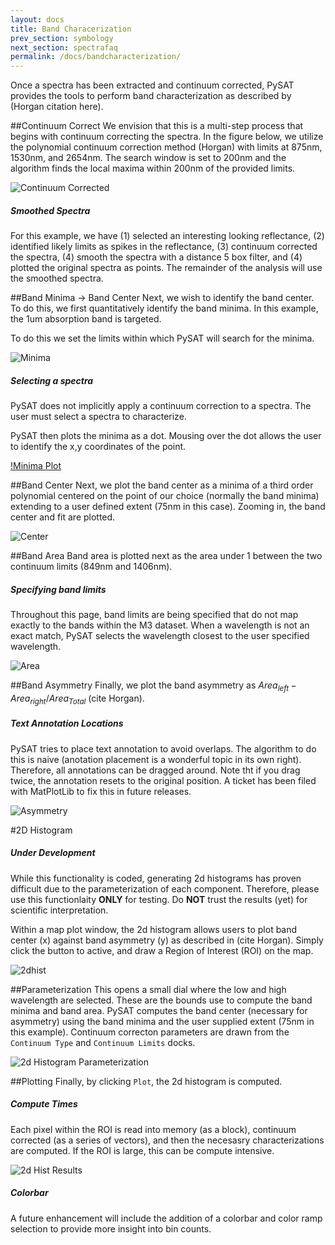 ```yaml
---
layout: docs
title: Band Characerization
prev_section: symbology
next_section: spectrafaq
permalink: /docs/bandcharacterization/
---
```


Once a spectra has been extracted and continuum corrected, PySAT provides the tools to perform band characterization as described by (Horgan citation here).

##Continuum Correct
We envision that this is a multi-step process that begins with continuum correcting the spectra.  In the figure below, we utilize the polynomial continuum correction method (Horgan) with limits at 875nm, 1530nm, and 2654nm.  The search window is set to 200nm and the algorithm finds the local maxima within 200nm of the provided limits.

![Continuum Corrected](../../img/bandcharacterization/ccorrected.png)

<div class="note">
  <h5>Smoothed Spectra</h5>
  <p>For this example, we have (1) selected an interesting looking reflectance, (2) identified likely limits as spikes in the reflectance, (3) continuum corrected the spectra, (4) smooth the spectra with a distance 5 box filter, and (4) plotted the original spectra as points.  The remainder of the analysis will use the smoothed spectra.</p>
</div>


##Band Minima -> Band Center
Next, we wish to identify the band center.  To do this, we first quantitatively identify the band minima.  In this example, the 1um absorption band is targeted.

To do this we set the limits within which PySAT will search for the minima.

![Minima](../../img/bandcharacterization/minima.png)

<div class="note warning">
  <h5>Selecting a spectra</h5>
  <p>PySAT does not implicitly apply a continuum correction to a spectra.  The user must select a spectra to characterize.</p>
</div>

PySAT then plots the minima as a dot.  Mousing over the dot allows the user to identify the x,y coordinates of the point.

[!Minima Plot](../../img/bandcharacterization/minimaplot.png)

##Band Center
Next, we plot the band center as a  minima of a third order polynomial centered on the point of our choice (normally the band minima) extending to a user defined extent (75nm in this case).  Zooming in, the band center and fit are plotted.

![Center](../../img/bandcharacterization/center.png)

##Band Area
Band area is plotted next as the area under 1 between the two continuum limits (849nm and 1406nm).

<div class="note">
  <h5>Specifying band limits</h5>
  <p>Throughout this page, band limits are being specified that do not map exactly to the bands within the M3 dataset.  When a wavelength is not an exact match, PySAT selects the wavelength closest to the user specified wavelength.</p>
</div>

![Area](../../img/bandcharacterization/area.png)

##Band Asymmetry
Finally, we plot the band asymmetry as $Area_{left} - Area_{right} / Area_{Total}$ (cite Horgan).

<div class="note">
  <h5>Text Annotation Locations</h5>
  <p>PySAT tries to place text annotation to avoid overlaps.  The algorithm to do this is naive (anotation placement is a wonderful topic in its own right).  Therefore, all annotations can be dragged around.  Note tht if you drag twice, the annotation resets to the original position.  A ticket has been filed with MatPlotLib to fix this in future releases.</p>
</div>

![Asymmetry](../../img/bandcharacterization/asymmetry.png)

#2D Histogram

<div class="note warning">
  <h5>Under Development</h5>
  <p>While this functionality is coded, generating 2d histograms has proven difficult due to the parameterization of each component.  Therefore, please use this functionlaity <b>ONLY</b> for testing.  Do <b>NOT</b> trust the results (yet) for scientific interpretation.</p>
</div>

Within a map plot window, the 2d histogram allows users to plot band center (x) against band asymmetry (y) as described in (cite Horgan).  Simply click the button to active, and draw a Region of Interest (ROI) on the map.

![2dhist](../../img/bandcharacterization/2dhist.png)

##Parameterization
This opens a small dial where the low and high wavelength are selected.  These are the bounds use to compute the band minima and band area.  PySAT computes the band center (necessary for asymmetry) using the band minima and the user supplied extent (75nm in this example).  Continuum correcton parameters are drawn from the <code>Continuum Type</code> and <code>Continuum Limits</code> docks.

![2d Histogram Parameterization](../../img/bandcharacterization/2dhistparam.png)

##Plotting
Finally, by clicking <code>Plot</code>, the 2d histogram is computed.  

<div class="note">
  <h5>Compute Times</h5>
  <p>Each pixel within the ROI is read into memory (as a block), continuum corrected (as a series of vectors), and then the necesasry characterizations are computed.  If the ROI is large, this can be compute intensive.</p>
</div>

![2d Hist Results](../../img/bandcharacterization/2dhistres.png)

<div class="note">
  <h5>Colorbar</h5>
  <p>A future enhancement will include the addition of a colorbar and color ramp selection to provide more insight into bin counts.</p>
</div>

